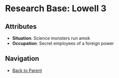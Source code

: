 # Research Base: Lowell 3

## Attributes
- **Situation**: Science monsters run amok
- **Occupation**: Secret employees of a foreign power


## Navigation
- [Back to Parent](../)
